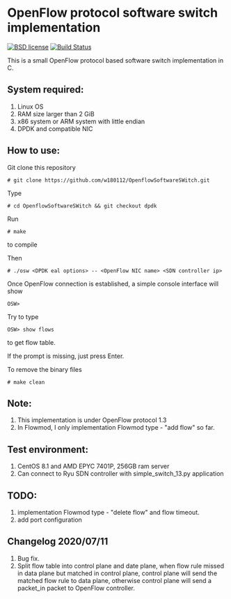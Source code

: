 # OpenFlow protocol software switch implementation

[![BSD license](https://img.shields.io/badge/License-BSD-blue.svg)](https://opensource.org/licenses/BSD-3-Clause)
[![Build Status](https://travis-ci.org/w180112/OpenflowSoftwareSWitch.svg?branch=dpdk)](https://travis-ci.org/w180112/OpenflowSoftwareSWitch)

This is a small OpenFlow protocol based software switch implementation in C.

## System required:

1. Linux OS
2. RAM size larger than 2 GiB
3. x86 system or ARM system with little endian
4. DPDK and compatible NIC

## How to use:

Git clone this repository

	# git clone https://github.com/w180112/OpenflowSoftwareSWitch.git

Type

	# cd OpenflowSoftwareSWitch && git checkout dpdk

Run

	# make

to compile

Then

	# ./osw <DPDK eal options> -- <OpenFlow NIC name> <SDN controller ip>

Once OpenFlow connection is established, a simple console interface will show

	OSW>

Try to type

	OSW> show flows

to get flow table.

If the prompt is missing, just press Enter.

To remove the binary files

	# make clean

## Note:

1. This implementation is under OpenFlow protocol 1.3
2. In Flowmod, I only implementation Flowmod type - "add flow" so far.

## Test environment:

1. CentOS 8.1 and AMD EPYC 7401P, 256GB ram server
2. Can connect to Ryu SDN controller with simple_switch_13.py application

## TODO:

1. implementation Flowmod type - "delete flow" and flow timeout.
2. add port configuration

## Changelog 2020/07/11

1. Bug fix.
2. Split flow table into control plane and date plane, when flow rule missed in data plane but matched in control plane, control plane will send the matched flow rule to data plane, otherwise control plane will send a packet_in packet to OpenFlow controller. 